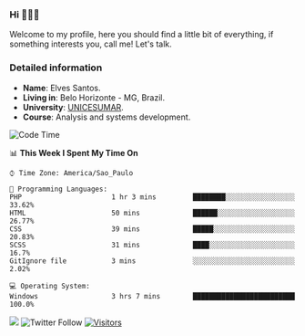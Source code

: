 


### Hi 🙋🏽‍♂️

Welcome to my profile, here you should find a little bit of everything, if something interests you, call me! Let's talk.

### Detailed information

* **Name**: Elves Santos.
* **Living in**: Belo Horizonte - MG, Brazil.
* **University**: [UNICESUMAR](https://venhaparaunicesumar.com.br/pos-graduacao).
* **Course**: Analysis and systems development.

<!--START_SECTION:waka-->
![Code Time](http://img.shields.io/badge/Code%20Time-16%20hrs%202%20mins-blue)

📊 **This Week I Spent My Time On** 

```text
⌚︎ Time Zone: America/Sao_Paulo

💬 Programming Languages: 
PHP                      1 hr 3 mins         ████████░░░░░░░░░░░░░░░░░   33.62% 
HTML                     50 mins             ██████░░░░░░░░░░░░░░░░░░░   26.77% 
CSS                      39 mins             █████░░░░░░░░░░░░░░░░░░░░   20.83% 
SCSS                     31 mins             ████░░░░░░░░░░░░░░░░░░░░░   16.7% 
GitIgnore file           3 mins              ░░░░░░░░░░░░░░░░░░░░░░░░░   2.02%

💻 Operating System: 
Windows                  3 hrs 7 mins        █████████████████████████   100.0%

```


<!--END_SECTION:waka-->


<a href="https://www.linkedin.com/in/e1vescmd/"  target="_blank"><img src="https://img.shields.io/badge/-LinkedIn-%230077B5?style=for-the-badge&logo=linkedin&logoColor=white" target="_blank"></a>
![Twitter Follow](https://img.shields.io/twitter/follow/e1vescmd?color=00aced&label=Twitter&style=for-the-badge)
[![Visitors](https://api.visitorbadge.io/api/visitors?path=https%3A%2F%2Fgithub.com%2Fe1vescmd&labelColor=%23697689&countColor=%23d9e3f0)](https://visitorbadge.io/status?path=https%3A%2F%2Fgithub.com%2Fe1vescmd)

